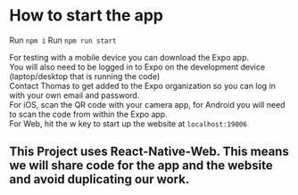 # How to start the app

Run ```npm i```
Run ```npm run start```

For testing with a mobile device you can download the Expo app.<br>
You will also need to be logged in to Expo on the development device (laptop/desktop that is running the code)<br>
Contact Thomas to get added to the Expo organization so you can log in with your own email and password.<br>
For iOS, scan the QR code with your camera app, for Android you will need to scan the code from within the Expo app.<br>
For Web, hit the w key to start up the website at ```localhost:19006```

## This Project uses React-Native-Web. This means we will share code for the app and the website and avoid duplicating our work. 
